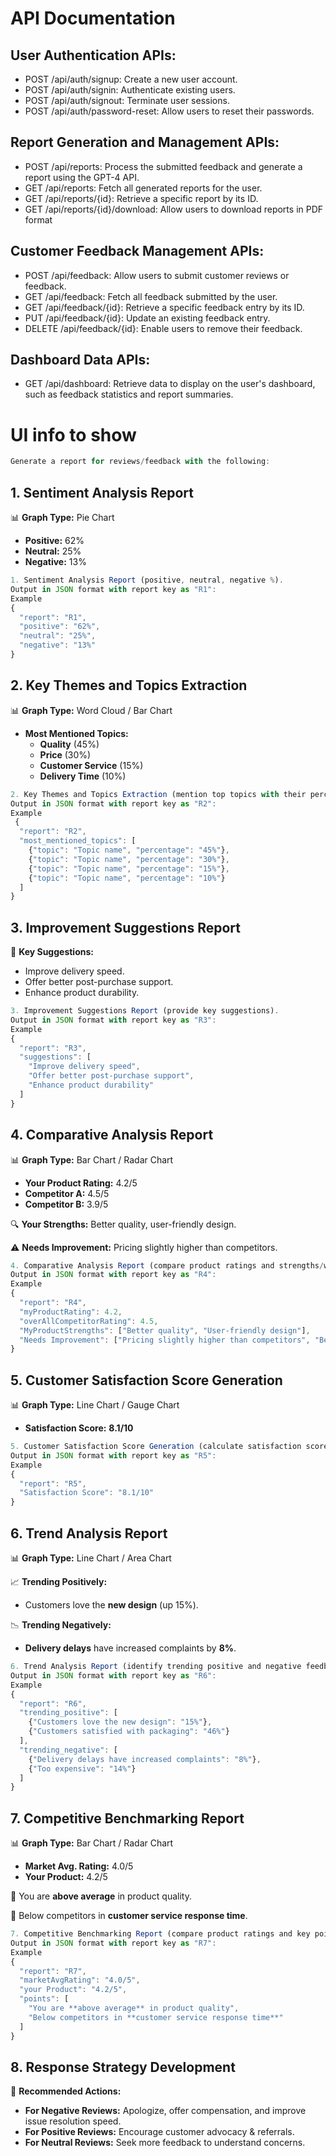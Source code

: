 # API Documentation

## User Authentication APIs:
- POST /api/auth/signup: Create a new user account.
- POST /api/auth/signin: Authenticate existing users.
- POST /api/auth/signout: Terminate user sessions.
- POST /api/auth/password-reset: Allow users to reset their passwords.

## Report Generation and Management APIs:
- POST /api/reports: Process the submitted feedback and generate a report using the GPT-4 API.
- GET /api/reports: Fetch all generated reports for the user.
- GET /api/reports/{id}: Retrieve a specific report by its ID.
- GET /api/reports/{id}/download: Allow users to download reports in PDF format


## Customer Feedback Management APIs:
- POST /api/feedback: Allow users to submit customer reviews or feedback.
- GET /api/feedback: Fetch all feedback submitted by the user.
- GET /api/feedback/{id}: Retrieve a specific feedback entry by its ID.
- PUT /api/feedback/{id}: Update an existing feedback entry.
- DELETE /api/feedback/{id}: Enable users to remove their feedback.


## Dashboard Data APIs:

- GET /api/dashboard: Retrieve data to display on the user's dashboard, such as feedback statistics and report summaries.


# UI info to show

```jsx
Generate a report for reviews/feedback with the following:
```

## **1. Sentiment Analysis Report**

📊 **Graph Type:** Pie Chart

- **Positive:** 62%
- **Neutral:** 25%
- **Negative:** 13%

```jsx
1. Sentiment Analysis Report (positive, neutral, negative %).
Output in JSON format with report key as "R1":
Example 
{
  "report": "R1",
  "positive": "62%",
  "neutral": "25%",
  "negative": "13%"
}
```

## **2. Key Themes and Topics Extraction**

📊 **Graph Type:** Word Cloud / Bar Chart

- **Most Mentioned Topics:**
    - **Quality** (45%)
    - **Price** (30%)
    - **Customer Service** (15%)
    - **Delivery Time** (10%)

```jsx
2. Key Themes and Topics Extraction (mention top topics with their percentages).
Output in JSON format with report key as "R2":
Example 
 {
  "report": "R2",
  "most_mentioned_topics": [
    {"topic": "Topic name", "percentage": "45%"},
    {"topic": "Topic name", "percentage": "30%"},
    {"topic": "Topic name", "percentage": "15%"},
    {"topic": "Topic name", "percentage": "10%"}
  ]
}
```

## **3. Improvement Suggestions Report**

📜 **Key Suggestions:**

- Improve delivery speed.
- Offer better post-purchase support.
- Enhance product durability.

```jsx
3. Improvement Suggestions Report (provide key suggestions).
Output in JSON format with report key as "R3":
Example 
{
  "report": "R3",
  "suggestions": [
    "Improve delivery speed",
    "Offer better post-purchase support",
    "Enhance product durability"
  ]
}
```

## **4. Comparative Analysis Report**

📊 **Graph Type:** Bar Chart / Radar Chart

- **Your Product Rating:** 4.2/5
- **Competitor A:** 4.5/5
- **Competitor B:** 3.9/5

🔍 **Your Strengths:** Better quality, user-friendly design.

⚠ **Needs Improvement:** Pricing slightly higher than competitors.

```jsx
4. Comparative Analysis Report (compare product ratings and strengths/weaknesses).
Output in JSON format with report key as "R4":
Example 
{
  "report": "R4",
  "myProductRating": 4.2,
  "overAllCompetitorRating": 4.5,
  "MyProductStrengths": ["Better quality", "User-friendly design"],
  "Needs Improvement": ["Pricing slightly higher than competitors", "Better packaging"]
}
```

## **5. Customer Satisfaction Score Generation**

📊 **Graph Type:** Line Chart / Gauge Chart

- **Satisfaction Score:** **8.1/10**

```jsx
5. Customer Satisfaction Score Generation (calculate satisfaction score).
Output in JSON format with report key as "R5":
Example
{
  "report": "R5",
  "Satisfaction Score": "8.1/10"
}
```

## **6. Trend Analysis Report**

📊 **Graph Type:** Line Chart / Area Chart

📈 **Trending Positively:**

- Customers love the **new design** (up 15%).

📉 **Trending Negatively:**

- **Delivery delays** have increased complaints by **8%**.

```jsx
6. Trend Analysis Report (identify trending positive and negative feedback).
Output in JSON format with report key as "R6":
Example
{
  "report": "R6",
  "trending_positive": [
    {"Customers love the new design": "15%"},
    {"Customers satisfied with packaging": "46%"}
  ],
  "trending_negative": [
    {"Delivery delays have increased complaints": "8%"},
    {"Too expensive": "14%"}
  ]
}
```

## **7. Competitive Benchmarking Report**

📊 **Graph Type:** Bar Chart / Radar Chart

- **Market Avg. Rating:** 4.0/5
- **Your Product:** 4.2/5

🔹 You are **above average** in product quality.

🔻 Below competitors in **customer service response time**.

```jsx
7. Competitive Benchmarking Report (compare product ratings and key points).
Output in JSON format with report key as "R7":
Example 
{
  "report": "R7",
  "marketAvgRating": "4.0/5",
  "your Product": "4.2/5",
  "points": [
    "You are **above average** in product quality",
    "Below competitors in **customer service response time**"
  ]
}
```

## **8. Response Strategy Development**

📜 **Recommended Actions:**

- **For Negative Reviews:** Apologize, offer compensation, and improve issue resolution speed.
- **For Positive Reviews:** Encourage customer advocacy & referrals.
- **For Neutral Reviews:** Seek more feedback to understand concerns.